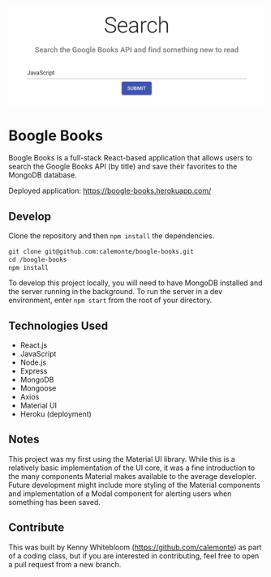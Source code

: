 ![Detail of the Boogle Books search page.](/client/public/image/logo.png "Detail of the Boogle Books search page.")

# Boogle Books

Boogle Books is a full-stack React-based application that allows users to search the Google Books API (by title) and save their favorites to the MongoDB database.

Deployed application: https://boogle-books.herokuapp.com/ 

## Develop

Clone the repository and then `npm install` the dependencies.

```
git clone git@github.com:calemonte/boogle-books.git
cd /boogle-books
npm install
```

To develop this project locally, you will need to have MongoDB installed and the server running in the background. To run the server in a dev environment, enter `npm start` from the root of your directory.

## Technologies Used

- React.js
- JavaScript
- Node.js
- Express
- MongoDB
- Mongoose
- Axios
- Material UI
- Heroku (deployment)

## Notes

This project was my first using the Material UI library. While this is a relatively basic implementation of the UI core, it was a fine introduction to the many components Material makes available to the average developler. Future development might include more styling of the Material components and implementation of a Modal component for alerting users when something has been saved.

## Contribute

This was built by Kenny Whitebloom (https://github.com/calemonte) as part of a coding class, but if you are interested in contributing, feel free to open a pull request from a new branch.